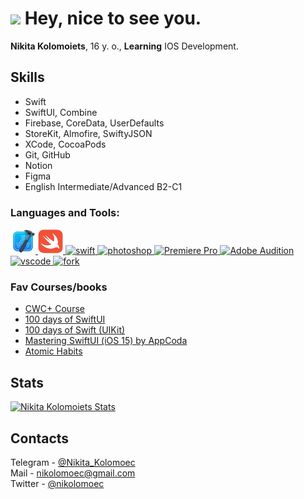 <h1><img src="https://emojis.slackmojis.com/emojis/images/1531849430/4246/blob-sunglasses.gif?1531849430" width="30"/> Hey, nice to see you.</h1>

**Nikita Kolomoiets**, 16 y. o., **Learning** IOS Development.

## Skills
- Swift
- SwiftUI, Combine
- Firebase, CoreData, UserDefaults
- StoreKit, Almofire, SwiftyJSON
- XCode, CocoaPods
- Git, GitHub
- Notion
- Figma
- English Intermediate/Advanced B2-C1

### Languages and Tools:

<p align="left"> 
<a href="https://developer.apple.com/xcode/" target="_blank" rel="noreferrer"> 
    <img src="https://github.com/devicons/devicon/blob/master/icons/xcode/xcode-original.svg" alt="xcode" width="40" height="40"/> 
  </a>
  <a href="https://developer.apple.com/swift/" target="_blank"> 
    <img src="https://raw.githubusercontent.com/devicons/devicon/master/icons/swift/swift-original.svg" alt="swift" width="40" height="40"/> 
  </a>
  <a href="https://developer.apple.com/xcode/swiftui/" target="_blank"> 
    <img src="https://developer.apple.com/assets/elements/icons/swiftui/swiftui-96x96_2x.png" alt="swift" width="40" height="40"/> 
  </a>
  <a href="https://www.photoshop.com/en" target="_blank" rel="noreferrer"> 
    <img src="https://jetsetcom.net/images/stories/Photoshop-CC-2020-icon-600px.png" alt="photoshop" width="40" height="40"/> 
  </a>
  <a href="https://www.adobe.com/products/premiere.html" target="_blank" rel="noreferrer"> 
    <img src="https://upload.wikimedia.org/wikipedia/commons/thumb/4/40/Adobe_Premiere_Pro_CC_icon.svg/2101px-Adobe_Premiere_Pro_CC_icon.svg.png" alt="Premiere Pro" width="40" height="40"/> 
  </a>
  <a href="https://www.adobe.com/products/audition.html" target="_blank" rel="noreferrer"> 
    <img src="https://upload.wikimedia.org/wikipedia/commons/thumb/0/0e/Adobe_Audition_CC_icon_%282020%29.svg/1200px-Adobe_Audition_CC_icon_%282020%29.svg.png" alt="Adobe Audition" width="40" height="40"/> 
    </a>
     <a href="https://code.visualstudio.com" target="_blank" rel="noreferrer"> 
    <img src="https://upload.wikimedia.org/wikipedia/commons/thumb/9/9a/Visual_Studio_Code_1.35_icon.svg/2048px-Visual_Studio_Code_1.35_icon.svg.png" alt="vscode" width="40" height="40"/> 
  </a>
  <a href="https://git-fork.com" target="_blank" rel="noreferrer"> 
    <img src="https://git-fork.com/images/logo.png" alt="fork" width="40" height="40"/> 
  </a>
</p>

### Fav Courses/books
- [CWC+ Course](https://codewithchris.com/?_ga=2.224746515.805520885.1677847982-1209167042.1666632069)
- [100 days of SwiftUI](https://www.hackingwithswift.com/100/swiftui)
- [100 days of Swift (UIKit)](https://www.hackingwithswift.com/100)
- [Mastering SwiftUI (iOS 15) by AppCoda](https://www.appcoda.com/swiftui/)
- [Atomic Habits](https://jamesclear.com/atomic-habits)

## Stats
[![Nikita Kolomoiets Stats](https://github-readme-stats-sigma-five.vercel.app/api?username=Nikolomoec&show_icons=true&theme=dark)](https://github.com/anuraghazra/github-readme-stats)

## Contacts
Telegram - [@Nikita_Kolomoec](https://Nikita_Kolomoec.t.me/)\
Mail - [nikolomoec@gmail.com](mailto:nikolomoec@gmail.com)\
Twitter - [@nikolomoec](https://twitter.com/nikolomoec)


